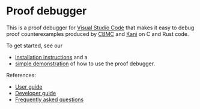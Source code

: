 # Proof debugger

This is a proof debugger for
[Visual Studio Code](https://code.visualstudio.com/)
that makes it easy to debug proof counterexamples produced by
[CBMC](https://github.com/diffblue/cbmc) and
[Kani](https://github.com/model-checking/kani) on C and Rust code.

To get started, see our
* [installation instructions](installation.md) and a
* [simple demonstration](demo) of how to use the proof debugger.

References:
* [User guide](user-guide)
* [Developer guide](developer-guide)
* [Frequently asked questions](faq)